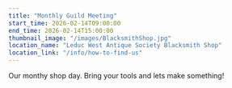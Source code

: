```yaml
---
title: "Monthly Guild Meeting"
start_time: 2026-02-14T09:00:00
end_time: 2026-02-14T15:00:00
thumbnail_image: "/images/BlacksmithShop.jpg"
location_name: "Leduc West Antique Society Blacksmith Shop"
location_link: "/info/how-to-find-us"
---
```

Our monthy shop day. Bring your tools and lets make something!